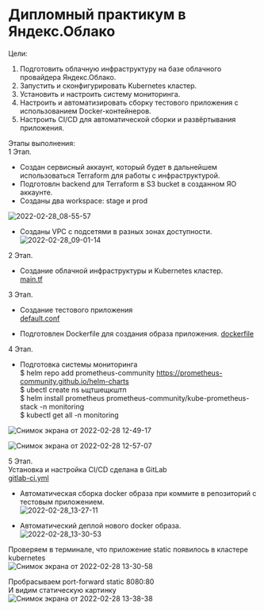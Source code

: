 # Дипломный практикум в Яндекс.Облако  
Цели:   
1. Подготовить облачную инфраструктуру на базе облачного провайдера Яндекс.Облако.   
2. Запустить и сконфигурировать Kubernetes кластер.   
3. Установить и настроить систему мониторинга.   
4. Настроить и автоматизировать сборку тестового приложения с использованием Docker-контейнеров.   
5. Настроить CI/CD для автоматической сборки и развёртывания приложения.   


Этапы выполнения:   
1 Этап.
- Создан сервисный аккаунт, который будет в дальнейшем использоваться Terraform для работы с инфраструктурой.   
- Подготовлн backend для Terraform в S3 bucket в созданном ЯО аккаунте.   
- Созданы два workspace: stage и prod   

![2022-02-28_08-55-57](https://user-images.githubusercontent.com/78191008/155921600-876e1a7a-afc9-4b01-b025-fc66e75ff5e1.png)

- Созданы VPC с подсетями в разных зонах доступности.
![2022-02-28_09-01-14](https://user-images.githubusercontent.com/78191008/155921979-126a64bc-e35c-47e6-9067-c598d8378d12.png)

2 Этап.   
- Создание облачной инфраструктуры и Kubernetes кластер.      
[main.tf](https://github.com/Kostromin-Mixa/diplom/blob/main/main.tf)   

3 Этап.
- Создание тестового приложения   
[default.conf](https://github.com/Kostromin-Mixa/diplom/blob/main/default.conf)   

- Подготовлен Dockerfile для создания образа приложения.
[dockerfile](https://github.com/Kostromin-Mixa/diplom/blob/main/dockerfile)   

4 Этап.
- Подготовка cистемы мониторинга   
$ helm repo add prometheus-community https://prometheus-community.github.io/helm-charts   
$ ubectl create ns ьщтшещкштп   
$ helm install prometheus prometheus-community/kube-prometheus-stack -n monitoring    
$ kubectl get all -n monitoring   

![Снимок экрана от 2022-02-28 12-49-17](https://user-images.githubusercontent.com/78191008/155944685-438332dd-a0ca-466e-a45d-cde47da42b00.png)   

![Снимок экрана от 2022-02-28 12-57-07](https://user-images.githubusercontent.com/78191008/155948169-07d469ad-8896-4201-990a-27917a5a4ad9.png)

5 Этап.   
 Установка и настройка CI/CD сделана в GitLab   
[gitlab-ci.yml](https://github.com/Kostromin-Mixa/diplom/blob/main/gitlab-ci.yml)   
- Автоматическая сборка docker образа при коммите в репозиторий с тестовым приложением.   
![2022-02-28_13-27-11](https://user-images.githubusercontent.com/78191008/155949668-bdcdf315-5f86-4a78-a027-a60ee01fecee.png)   

- Автоматический деплой нового docker образа.   
![2022-02-28_13-30-53](https://user-images.githubusercontent.com/78191008/155950165-d5a60a93-1d00-4256-bccf-6ed28c622622.png)  

Проверяем в терминале, что приложение static появилось в кластере kubernetes    
![Снимок экрана от 2022-02-28 13-30-58](https://user-images.githubusercontent.com/78191008/155950517-5fb719ca-bf9d-48e7-aab6-29cb516c6efe.png)   

Пробрасываем port-forward static 8080:80      
И видим статическую картинку   
![Снимок экрана от 2022-02-28 13-38-38](https://user-images.githubusercontent.com/78191008/155951372-36bd9674-f06e-44c8-b5a0-57b0208c6df4.png)   




